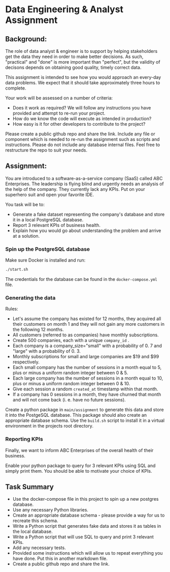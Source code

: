# Data Engineering & Analyst Assignment

## Background:

The role of data analyst & engineer is to support by helping stakeholders get the data they need in order to make better decisions. As such, "practical" and "done" is more important than "perfect", but the validity of decisons depends on obtaining good quality, timely correct data.

This assignment is intended to see how you would approach an every-day data problems. We expect that it should take approximately three hours to complete.

Your work will be assessed on a number of criteria:

* Does it work as required? We will follow any instructions you have provided and attempt to re-run your project.
* How do we know the code will execute as intended in production?
* How easy is it for other developers to contribute to the project?

Please create a public github repo and share the link. Include any file or component which is needed to re-run the assignment such as scripts and instructions. Please do not include any database internal files. Feel free to restructure the repo to suit your needs.

## Assignment:

You are introduced to a software-as-a-service company (SaaS) called ABC Enterprises. The leadership is flying blind and urgently needs an analysis of the help of the company. They currently lack any KPIs. Put on your superhero suit and open your favorite IDE.

You task will be to:
 - Generate a fake dataset representing the company's database and store it in a local PostgreSQL database.
 - Report 3 relevant KPIs of business health.
 - Explain how you would go about understanding the problem and arrive at a solution.

### Spin up the PostgreSQL database

Make sure Docker is installed and run:

``` bash
./start.sh
```

The credentials for the database can be found in the `docker-compose.yml` file.

### Generating the data

Rules:
 - Let's assume the company has existed for 12 months, they acquired all their customers on month 1 and they will not gain any more customers in the following 12 months.
 - All customers (referred to as companies) have monthly subscriptions.
 - Create 500 companies, each with a unique `company_id` .
 - Each company is a company_size="small" with a probability of 0. 7 and "large" with a probability of 0. 3.
 - Monthly subscriptions for small and large companies are $19 and $99 respectively.
 - Each small company has the number of sessions in a month equal to 5, plus or minus a uniform random integer between 0 & 5.
 - Each large company has the number of sessions in a month equal to 10, plus or minus a uniform random integer between 0 & 10.
 - Give each session a random `created_at` timestamp within that month.
 - If a company has 0 sessions in a month, they have churned that month and will not come back (i. e. have no future sessions).

Create a python package in `main/assignment` to generate this data and store it into the PostgeSQL database. This package should also create an appropriate database schema. Use the `build.sh` script to install it in a virtual environment in the projects root directory.

### Reporting KPIs

Finally, we want to inform ABC Enterprises of the overall health of their business.

Enable your python package to query for 3 relevant KPIs using SQL and simply print them. You should be able to motivate your choice of KPIs.

## Task Summary

 - Use the docker-compose file in this project to spin up a new postgres database.
 - Use any necessary Python libraries.
 - Create an appropriate database schema - please provide a way for us to recreate this schema.
 - Write a Python script that generates fake data and stores it as tables in the local database.
 - Write a Python script that will use SQL to query and print 3 relevant KPIs.
 - Add any necessary tests.
 - Provided some instructions which will allow us to repeat everything you have done. Put this in another markdown file.
 - Create a public github repo and share the link.
